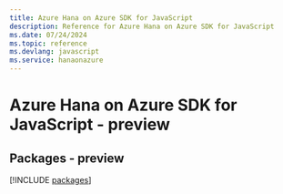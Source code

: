 ```yaml
---
title: Azure Hana on Azure SDK for JavaScript
description: Reference for Azure Hana on Azure SDK for JavaScript
ms.date: 07/24/2024
ms.topic: reference
ms.devlang: javascript
ms.service: hanaonazure
---
```

# Azure Hana on Azure SDK for JavaScript - preview
## Packages - preview
[!INCLUDE [packages](hana-on-azure-index.md)]